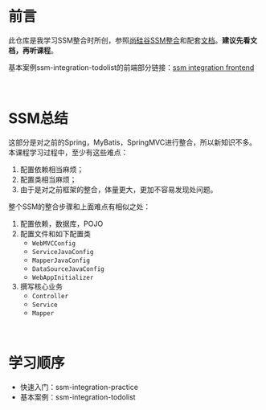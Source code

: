 # 前言
此仓库是我学习SSM整合时所创，参照[尚硅谷SSM整合](https://www.bilibili.com/video/BV1AP411s7D7?p=128)和配套[文档](https://www.wolai.com/m4CDNzUs7vj9Ki2hdxExbT)。**建议先看文档，再听课程**。

基本案例ssm-integration-todolist的前端部分链接：[ssm integration frontend](https://github.com/LordBao666/ssm-integration-frontend)

<br>

# SSM总结

这部分是对之前的Spring，MyBatis，SpringMVC进行整合，所以新知识不多。本课程学习过程中，至少有这些难点：

1. 配置依赖相当麻烦；
2. 配置类相当麻烦；
3. 由于是对之前框架的整合，体量更大，更加不容易发现处问题。



整个SSM的整合步骤和上面难点有相似之处：

1. 配置依赖，数据库，POJO
2. 配置文件和如下配置类
   - `WebMVCConfig`
   - `ServiceJavaConfig`
   - `MapperJavaConfig`
   - `DataSourceJavaConfig`
   - `WebAppInitializer`
3. 撰写核心业务
   - `Controller`
   - `Service`
   - `Mapper`

<br>

# 学习顺序

- 快速入门：ssm-integration-practice
- 基本案例：ssm-integration-todolist
